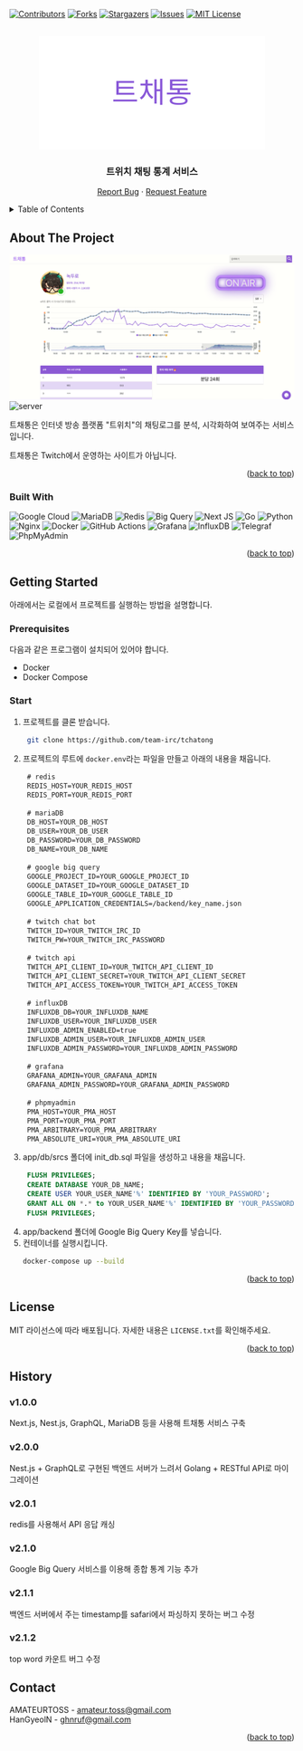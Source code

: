 <div id="top"></div>

<!-- PROJECT SHIELDS -->
<!--
*** I'm using markdown "reference style" links for readability.
*** Reference links are enclosed in brackets [ ] instead of parentheses ( ).
*** See the bottom of this document for the declaration of the reference variables
*** for contributors-url, forks-url, etc. This is an optional, concise syntax you may use.
*** https://www.markdownguide.org/basic-syntax/#reference-style-links
-->
[![Contributors][contributors-shield]][contributors-url]
[![Forks][forks-shield]][forks-url]
[![Stargazers][stars-shield]][stars-url]
[![Issues][issues-shield]][issues-url]
[![MIT License][license-shield]][license-url]



<!-- PROJECT LOGO -->
<br />
<div align="center">
  <a href="https://github.com/team-irc/tchatong">
    <img src="images/logo.png" alt="Logo" width="400" height="200">
  </a>

<h3 align="center">트위치 채팅 통계 서비스</h3>

  <p align="center">
    <!-- <a href="https://tchatong.info">Goto Service</a> -->
    <a href="https://github.com/team-irc/tchatong/issues">Report Bug</a>
    ·
    <a href="https://github.com/team-irc/tchatong/issues">Request Feature</a>
  </p>
</div>



<!-- TABLE OF CONTENTS -->
<details>
  <summary>Table of Contents</summary>
  <ol>
    <li>
      <a href="#about-the-project">About The Project</a>
      <ul>
        <li><a href="#built-with">Built With</a></li>
      </ul>
    </li>
    <li>
      <a href="#getting-started">Getting Started</a>
      <ul>
        <li><a href="#prerequisites">Prerequisites</a></li>
        <li><a href="#start">Start</a></li>
      </ul>
    </li>
    <li><a href="#license">License</a></li>
    <li><a href="#history">History</a></li>
    <li><a href="#contact">Contact</a></li>
  </ol>
</details>



<!-- ABOUT THE PROJECT -->
## About The Project

[![Product Name Screen Shot][product-screenshot]](https://tchatong.info)
![server](https://github.com/team-irc/tchatong/blob/main/images/server.png)

트채통은 인터넷 방송 플랫폼 "트위치"의 채팅로그를 분석, 시각화하여 보여주는 서비스 입니다.  

트채통은 Twitch에서 운영하는 사이트가 아닙니다.

<p align="right">(<a href="#top">back to top</a>)</p>



### Built With

![Google Cloud](https://img.shields.io/badge/GoogleCloud-%234285F4.svg?style=for-the-badge&logo=google-cloud&logoColor=white)
![MariaDB](https://img.shields.io/badge/MariaDB-003545?style=for-the-badge&logo=mariadb&logoColor=white)
![Redis](https://img.shields.io/badge/redis-%23DD0031.svg?style=for-the-badge&logo=redis&logoColor=white)
![Big Query](https://img.shields.io/badge/bigquery-%234285F4.svg?style=for-the-badge&logo=bigquery&logoColor=white)
![Next JS](https://img.shields.io/badge/Next-black?style=for-the-badge&logo=next.js&logoColor=white)
![Go](https://img.shields.io/badge/go-%2300ADD8.svg?style=for-the-badge&logo=go&logoColor=white)
![Python](https://img.shields.io/badge/python-3670A0?style=for-the-badge&logo=python&logoColor=ffdd54)
![Nginx](https://img.shields.io/badge/nginx-%23009639.svg?style=for-the-badge&logo=nginx&logoColor=white)
![Docker](https://img.shields.io/badge/docker-%230db7ed.svg?style=for-the-badge&logo=docker&logoColor=white)
![GitHub Actions](https://img.shields.io/badge/github%20actions-%232671E5.svg?style=for-the-badge&logo=githubactions&logoColor=white)
![Grafana](https://img.shields.io/badge/grafana-%23E34F26.svg?style=for-the-badge&logo=grafana&logoColor=white)
![InfluxDB](https://img.shields.io/badge/influxdb-%23323330.svg?style=for-the-badge&logo=influxdb&logoColor=blue)
![Telegraf](https://img.shields.io/badge/telegraf-%23323330.svg?style=for-the-badge&logo=telegraf&logoColor=blue)
![PhpMyAdmin](https://img.shields.io/badge/phpmyadmin-FE7A16.svg?style=for-the-badge&logo=phpmyadmin&logoColor=white)

<p align="right">(<a href="#top">back to top</a>)</p>



<!-- GETTING STARTED -->
## Getting Started

아래에서는 로컬에서 프로젝트를 실행하는 방법을 설명합니다.

### Prerequisites

다음과 같은 프로그램이 설치되어 있어야 합니다.
* Docker
* Docker Compose

### Start

1. 프로젝트를 클론 받습니다.
   ```sh
    git clone https://github.com/team-irc/tchatong
   ```
2. 프로젝트의 루트에 `docker.env`라는 파일을 만들고 아래의 내용을 채웁니다.
   ```dotenv
    # redis
    REDIS_HOST=YOUR_REDIS_HOST
    REDIS_PORT=YOUR_REDIS_PORT
    
    # mariaDB
    DB_HOST=YOUR_DB_HOST
    DB_USER=YOUR_DB_USER
    DB_PASSWORD=YOUR_DB_PASSWORD
    DB_NAME=YOUR_DB_NAME
    
    # google big query
    GOOGLE_PROJECT_ID=YOUR_GOOGLE_PROJECT_ID
    GOOGLE_DATASET_ID=YOUR_GOOGLE_DATASET_ID
    GOOGLE_TABLE_ID=YOUR_GOOGLE_TABLE_ID
    GOOGLE_APPLICATION_CREDENTIALS=/backend/key_name.json
    
    # twitch chat bot
    TWITCH_ID=YOUR_TWITCH_IRC_ID
    TWITCH_PW=YOUR_TWITCH_IRC_PASSWORD
    
    # twitch api
    TWITCH_API_CLIENT_ID=YOUR_TWITCH_API_CLIENT_ID
    TWITCH_API_CLIENT_SECRET=YOUR_TWITCH_API_CLIENT_SECRET
    TWITCH_API_ACCESS_TOKEN=YOUR_TWITCH_API_ACCESS_TOKEN
    
    # influxDB
    INFLUXDB_DB=YOUR_INFLUXDB_NAME
    INFLUXDB_USER=YOUR_INFLUXDB_USER
    INFLUXDB_ADMIN_ENABLED=true
    INFLUXDB_ADMIN_USER=YOUR_INFLUXDB_ADMIN_USER
    INFLUXDB_ADMIN_PASSWORD=YOUR_INFLUXDB_ADMIN_PASSWORD
    
    # grafana
    GRAFANA_ADMIN=YOUR_GRAFANA_ADMIN
    GRAFANA_ADMIN_PASSWORD=YOUR_GRAFANA_ADMIN_PASSWORD
    
    # phpmyadmin
    PMA_HOST=YOUR_PMA_HOST
    PMA_PORT=YOUR_PMA_PORT
    PMA_ARBITRARY=YOUR_PMA_ARBITRARY
    PMA_ABSOLUTE_URI=YOUR_PMA_ABSOLUTE_URI
   ```
3. app/db/srcs 폴더에 init_db.sql 파일을 생성하고 내용을 채웁니다.
   ```sql
    FLUSH PRIVILEGES;
    CREATE DATABASE YOUR_DB_NAME;
    CREATE USER YOUR_USER_NAME'%' IDENTIFIED BY 'YOUR_PASSWORD';
    GRANT ALL ON *.* to YOUR_USER_NAME'%' IDENTIFIED BY 'YOUR_PASSWORD';
    FLUSH PRIVILEGES;
   ```
4. app/backend 폴더에 Google Big Query Key를 넣습니다.
5. 컨테이너를 실행시킵니다.
   ```sh
   docker-compose up --build
   ```

<p align="right">(<a href="#top">back to top</a>)</p>

<!-- LICENSE -->
## License

MIT 라이선스에 따라 배포됩니다. 자세한 내용은 `LICENSE.txt`를 확인해주세요.

<p align="right">(<a href="#top">back to top</a>)</p>

<!-- HISTORY -->
## History

### v1.0.0
Next.js, Nest.js, GraphQL, MariaDB 등을 사용해 트채통 서비스 구축
### v2.0.0
Nest.js + GraphQL로 구현된 백엔드 서버가 느려서
Golang + RESTful API로 마이그레이션
### v2.0.1
redis를 사용해서 API 응답 캐싱
### v2.1.0
Google Big Query 서비스를 이용해 종합 통계 기능 추가
### v2.1.1
백엔드 서버에서 주는 timestamp를 safari에서 파싱하지 못하는 버그 수정
### v2.1.2
top word 카운트 버그 수정

<!-- CONTACT -->
## Contact

AMATEURTOSS - amateur.toss@gmail.com  
HanGyeolN - ghnruf@gmail.com  

<p align="right">(<a href="#top">back to top</a>)</p>

<!-- MARKDOWN LINKS & IMAGES -->
<!-- https://www.markdownguide.org/basic-syntax/#reference-style-links -->
[contributors-shield]: https://img.shields.io/github/contributors/team-irc/tchatong.svg?style=for-the-badge
[contributors-url]: https://github.com/team-irc/tchatong/graphs/contributors
[forks-shield]: https://img.shields.io/github/forks/team-irc/tchatong.svg?style=for-the-badge
[forks-url]: https://github.com/team-irc/tchatong/network/members
[stars-shield]: https://img.shields.io/github/stars/team-irc/tchatong.svg?style=for-the-badge
[stars-url]: https://github.com/team-irc/tchatong/stargazers
[issues-shield]: https://img.shields.io/github/issues/team-irc/tchatong.svg?style=for-the-badge
[issues-url]: https://github.com/team-irc/tchatong/issues
[license-shield]: https://img.shields.io/github/license/team-irc/tchatong.svg?style=for-the-badge
[license-url]: https://github.com/team-irc/tchatong/blob/develop/LICENSE.txt
[product-screenshot]: images/screenshot.png
